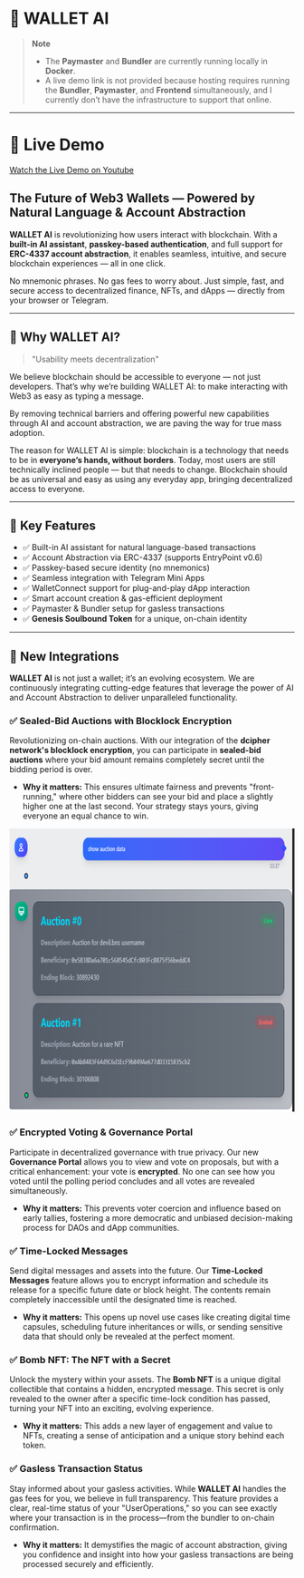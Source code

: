 # 🧠 WALLET AI

> **Note**
>
> - The **Paymaster** and **Bundler** are currently running locally in **Docker**.
> - A live demo link is not provided because hosting requires running the **Bundler**, **Paymaster**, and **Frontend** simultaneously, and I currently don’t have the infrastructure to support that online.

---

# 🎥 Live Demo

[Watch the Live Demo on Youtube](https://youtu.be/lKZnB0gOny0)

## The Future of Web3 Wallets — Powered by Natural Language & Account Abstraction

**WALLET AI** is revolutionizing how users interact with blockchain. With a **built-in AI assistant**, **passkey-based authentication**, and full support for **ERC-4337 account abstraction**, it enables seamless, intuitive, and secure blockchain experiences — all in one click.

No mnemonic phrases. No gas fees to worry about. Just simple, fast, and secure access to decentralized finance, NFTs, and dApps — directly from your browser or Telegram.

---

## 🧩 Why WALLET AI?

> "Usability meets decentralization"

We believe blockchain should be accessible to everyone — not just developers. That’s why we’re building WALLET AI: to make interacting with Web3 as easy as typing a message.

By removing technical barriers and offering powerful new capabilities through AI and account abstraction, we are paving the way for true mass adoption.

The reason for WALLET AI is simple: blockchain is a technology that needs to be in **everyone’s hands, without borders**. Today, most users are still technically inclined people — but that needs to change. Blockchain should be as universal and easy as using any everyday app, bringing decentralized access to everyone.

---

## 🔑 Key Features

- ✅ Built-in AI assistant for natural language-based transactions
- ✅ Account Abstraction via ERC-4337 (supports EntryPoint v0.6)
- ✅ Passkey-based secure identity (no mnemonics)
- ✅ Seamless integration with Telegram Mini Apps
- ✅ WalletConnect support for plug-and-play dApp interaction
- ✅ Smart account creation & gas-efficient deployment
- ✅ Paymaster & Bundler setup for gasless transactions
- ✅ **Genesis Soulbound Token** for a unique, on-chain identity

---

## 🚀 New Integrations

**WALLET AI** is not just a wallet; it’s an evolving ecosystem. We are continuously integrating cutting-edge features that leverage the power of AI and Account Abstraction to deliver unparalleled functionality.

### ✅ Sealed-Bid Auctions with Blocklock Encryption

Revolutionizing on-chain auctions. With our integration of the **dcipher network's blocklock encryption**, you can participate in **sealed-bid auctions** where your bid amount remains completely secret until the bidding period is over.

- **Why it matters:** This ensures ultimate fairness and prevents "front-running," where other bidders can see your bid and place a slightly higher one at the last second. Your strategy stays yours, giving everyone an equal chance to win.

<img src="images/1.png" height="500"/>

### ✅ Encrypted Voting & Governance Portal

Participate in decentralized governance with true privacy. Our new **Governance Portal** allows you to view and vote on proposals, but with a critical enhancement: your vote is **encrypted**. No one can see how you voted until the polling period concludes and all votes are revealed simultaneously.

- **Why it matters:** This prevents voter coercion and influence based on early tallies, fostering a more democratic and unbiased decision-making process for DAOs and dApp communities.

### ✅ Time-Locked Messages

Send digital messages and assets into the future. Our **Time-Locked Messages** feature allows you to encrypt information and schedule its release for a specific future date or block height. The contents remain completely inaccessible until the designated time is reached.

- **Why it matters:** This opens up novel use cases like creating digital time capsules, scheduling future inheritances or wills, or sending sensitive data that should only be revealed at the perfect moment.

### ✅ Bomb NFT: The NFT with a Secret

Unlock the mystery within your assets. The **Bomb NFT** is a unique digital collectible that contains a hidden, encrypted message. This secret is only revealed to the owner after a specific time-lock condition has passed, turning your NFT into an exciting, evolving experience.

- **Why it matters:** This adds a new layer of engagement and value to NFTs, creating a sense of anticipation and a unique story behind each token.

### ✅ Gasless Transaction Status

Stay informed about your gasless activities. While **WALLET AI** handles the gas fees for you, we believe in full transparency. This feature provides a clear, real-time status of your "UserOperations," so you can see exactly where your transaction is in the process—from the bundler to on-chain confirmation.

- **Why it matters:** It demystifies the magic of account abstraction, giving you confidence and insight into how your gasless transactions are being processed securely and efficiently.

